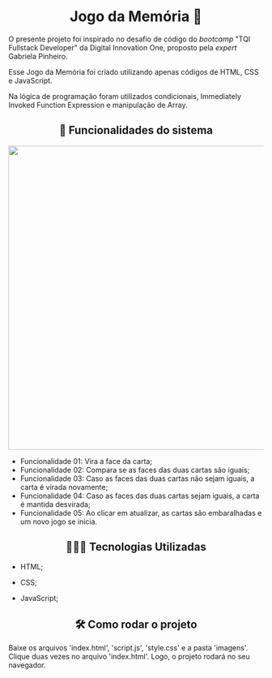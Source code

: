 <h1 align="center"> Jogo da Memória 🧠 </h1>



O presente projeto foi inspirado no desafio de código do *bootcamp* "TQI Fullstack Developer" da Digital Innovation One, proposto pela *expert* Gabriela Pinheiro. 

Esse Jogo da Memória foi criado utilizando apenas códigos de HTML, CSS e JavaScript. 

Na lógica de programação foram utilizados condicionais, Immediately Invoked Function Expression e manipulação de Array.



<h2 align="center">🔨 Funcionalidades do sistema</h2>   

<p align="center">
 <img width="600" src="./imagens/jogo-memoria.gif">
</p>


* Funcionalidade 01: Vira a face da carta;
* Funcionalidade 02: Compara se as faces das duas cartas são iguais;
* Funcionalidade 03: Caso as faces das duas cartas não sejam iguais, a carta é virada novamente;
* Funcionalidade 04: Caso as faces das duas cartas sejam iguais, a carta é mantida desvirada;
* Funcionalidade 05: Ao clicar em atualizar, as cartas são embaralhadas e um novo jogo se inicia.



<h2 align="center">👩🏽‍💻 Tecnologias Utilizadas</h2>   

* HTML;

* CSS;

* JavaScript;

  

<h2 align="center">🛠️ Como rodar o projeto</h2> 

Baixe os arquivos 'index.html', 'script.js', 'style.css' e a pasta 'imagens'. Clique duas vezes no arquivo 'index.html'. Logo, o projeto rodará no seu navegador.



 
